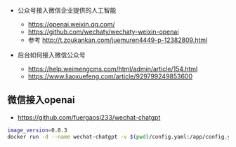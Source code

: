 - 公众号接入微信企业提供的人工智能
  - https://openai.weixin.qq.com/
  - https://github.com/wechaty/wechaty-weixin-openai
  - 参考 http://t.zoukankan.com/juemuren4449-p-12382809.html

- 后台如何接入微信公众号 
    - https://help.weimengcms.com/html/admin/article/154.html
    - https://www.liaoxuefeng.com/article/929799249853600


## 微信接入openai
- https://github.com/fuergaosi233/wechat-chatgpt
```bash
image_version=0.0.3
docker run -d --name wechat-chatgpt -v $(pwd)/config.yaml:/app/config.yaml holegots/wechat-chatgpt:${image_version}
```